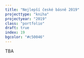 ```yaml
---
title: "Nejlepší české básně 2019"
projecttype: "kniha"
projectyear: "2019"
class: "portfolio"
draft: true
index: 19
bgcolor: "#c50046"
---
```



TBA